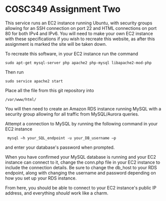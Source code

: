 ﻿# COSC349 Assignment Two

This service runs an EC2 instance running Ubuntu, with security groups allowing for an SSH connection on port 22 and HTML connections on port 80 for both IPv4 and IPv6. You will need to make your own EC2 instance with these specifications if you wish to recreate this website, as after this assignment is marked the site will be taken down.

To recreate this software, in your EC2 instance run the command

	sudo apt-get mysql-server php apache2 php-mysql libapache2-mod-php

Then run 

	sudo service apache2 start

Place all the file from this git repository into 

	/var/www/html/

You will then need to create an Amazon RDS instance running MySQL with a security group allowing for all traffic from MySQL/Aurora queries. 

Attempt a connection to MySQL by running the following command in your EC2 instance

	 mysql –h your_SQL_endpoint -u your_DB_username –p

and enter your database's password when prompted.

When you have confirmed your MySQL database is running and your EC2 instance can connect to it, change the conn.php file in your EC2 instance to include the connection details. Be sure to change the db_host to your RDS endpoint, along with changing the username and password depending on how you set up your RDS instance.

From here, you should be able to connect to your EC2 instance's public IP address, and everything *should* work like a charm.
